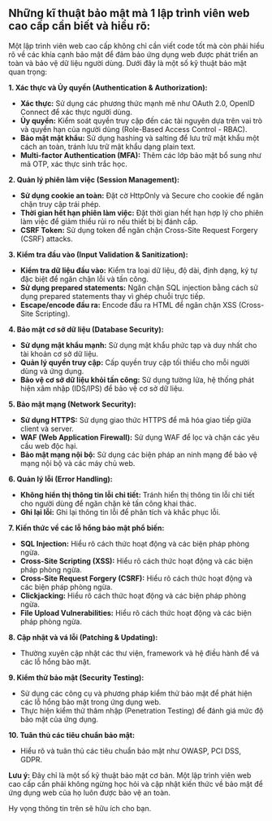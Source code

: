 ## Những kĩ thuật bảo mật mà 1 lập trình viên web cao cấp cần biết và hiểu rõ:

Một lập trình viên web cao cấp không chỉ cần viết code tốt mà còn phải hiểu rõ về các khía cạnh bảo mật để đảm bảo ứng dụng web được phát triển an toàn và bảo vệ dữ liệu người dùng. Dưới đây là một số kỹ thuật bảo mật quan trọng:

**1. Xác thực và Ủy quyền (Authentication & Authorization):**

* **Xác thực:** Sử dụng các phương thức mạnh mẽ như OAuth 2.0, OpenID Connect để xác thực người dùng.
* **Ủy quyền:** Kiểm soát quyền truy cập đến các tài nguyên dựa trên vai trò và quyền hạn của người dùng (Role-Based Access Control - RBAC).
* **Bảo mật mật khẩu:** Sử dụng hashing và salting để lưu trữ mật khẩu một cách an toàn, tránh lưu trữ mật khẩu dạng plain text.
* **Multi-factor Authentication (MFA):** Thêm các lớp bảo mật bổ sung như mã OTP, xác thực sinh trắc học.

**2. Quản lý phiên làm việc (Session Management):**

* **Sử dụng cookie an toàn:** Đặt cờ HttpOnly và Secure cho cookie để ngăn chặn truy cập trái phép.
* **Thời gian hết hạn phiên làm việc:** Đặt thời gian hết hạn hợp lý cho phiên làm việc để giảm thiểu rủi ro nếu thiết bị bị đánh cắp.
* **CSRF Token:** Sử dụng token để ngăn chặn Cross-Site Request Forgery (CSRF) attacks.

**3. Kiểm tra đầu vào (Input Validation & Sanitization):**

* **Kiểm tra dữ liệu đầu vào:** Kiểm tra loại dữ liệu, độ dài, định dạng, ký tự đặc biệt để ngăn chặn lỗi và tấn công.
* **Sử dụng prepared statements:** Ngăn chặn SQL injection bằng cách sử dụng prepared statements thay vì ghép chuỗi trực tiếp.
* **Escape/encode đầu ra:** Encode đầu ra HTML để ngăn chặn XSS (Cross-Site Scripting).

**4. Bảo mật cơ sở dữ liệu (Database Security):**

* **Sử dụng mật khẩu mạnh:** Sử dụng mật khẩu phức tạp và duy nhất cho tài khoản cơ sở dữ liệu.
* **Quản lý quyền truy cập:** Cấp quyền truy cập tối thiểu cho mỗi người dùng và ứng dụng.
* **Bảo vệ cơ sở dữ liệu khỏi tấn công:** Sử dụng tường lửa, hệ thống phát hiện xâm nhập (IDS/IPS) để bảo vệ cơ sở dữ liệu.

**5. Bảo mật mạng (Network Security):**

* **Sử dụng HTTPS:** Sử dụng giao thức HTTPS để mã hóa giao tiếp giữa client và server.
* **WAF (Web Application Firewall):** Sử dụng WAF để lọc và chặn các yêu cầu web độc hại.
* **Bảo mật mạng nội bộ:** Sử dụng các biện pháp an ninh mạng để bảo vệ mạng nội bộ và các máy chủ web.

**6. Quản lý lỗi (Error Handling):**

* **Không hiển thị thông tin lỗi chi tiết:** Tránh hiển thị thông tin lỗi chi tiết cho người dùng để ngăn chặn kẻ tấn công khai thác.
* **Ghi lại lỗi:** Ghi lại thông tin lỗi để phân tích và khắc phục lỗi.

**7. Kiến thức về các lỗ hổng bảo mật phổ biến:**

* **SQL Injection:** Hiểu rõ cách thức hoạt động và các biện pháp phòng ngừa.
* **Cross-Site Scripting (XSS):** Hiểu rõ cách thức hoạt động và các biện pháp phòng ngừa.
* **Cross-Site Request Forgery (CSRF):** Hiểu rõ cách thức hoạt động và các biện pháp phòng ngừa.
* **Clickjacking:** Hiểu rõ cách thức hoạt động và các biện pháp phòng ngừa.
* **File Upload Vulnerabilities:** Hiểu rõ cách thức hoạt động và các biện pháp phòng ngừa.

**8. Cập nhật và vá lỗi (Patching & Updating):**

* Thường xuyên cập nhật các thư viện, framework và hệ điều hành để vá các lỗ hổng bảo mật.


**9. Kiểm thử bảo mật (Security Testing):**

* Sử dụng các công cụ và phương pháp kiểm thử bảo mật để phát hiện các lỗ hổng bảo mật trong ứng dụng web.
* Thực hiện kiểm thử thâm nhập (Penetration Testing) để đánh giá mức độ bảo mật của ứng dụng.


**10. Tuân thủ các tiêu chuẩn bảo mật:**

* Hiểu rõ và tuân thủ các tiêu chuẩn bảo mật như OWASP, PCI DSS, GDPR.



**Lưu ý:** Đây chỉ là một số kỹ thuật bảo mật cơ bản. Một lập trình viên web cao cấp cần phải không ngừng học hỏi và cập nhật kiến thức về bảo mật để ứng dụng web của họ luôn được bảo vệ an toàn.


Hy vọng thông tin trên sẽ hữu ích cho bạn.
